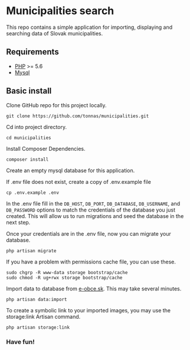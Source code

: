 # Municipalities search

This repo contains a simple application for importing, displaying and searching data of Slovak municipalities.

## Requirements

- [PHP](https://www.php.net/) >= 5.6
- [Mysql](https://www.mysql.com/)


## Basic install

Clone GitHub repo for this project locally.
```console
git clone https://github.com/tonnas/municipalities.git
```

Cd into project directory.
```console
cd municipalities
```

Install Composer Dependencies.
```console
composer install
``` 

Create an empty mysql database for this application.

If .env file does not exist, create a copy of .env.example file
```console
cp .env.example .env
```

In the .env file fill in the `DB_HOST`, `DB_PORT`, `DB_DATABASE`, `DB_USERNAME`, and `DB_PASSWORD` options to match the credentials of the database you just created. This will allow us to run migrations and seed the database in the next step.

Once your credentials are in the .env file, now you can migrate your database.
```console
php artisan migrate
```

If you have a problem with permissions cache file, you can use these.
```console
sudo chgrp -R www-data storage bootstrap/cache
sudo chmod -R ug+rwx storage bootstrap/cache
```

Import data to database from [e-obce.sk](https://www.e-obce.sk/). This may take several minutes.
```console
php artisan data:import
```

To create a symbolic link to your imported images, you may use the storage:link Artisan command. 
```console
php artisan storage:link
```

### Have fun!
